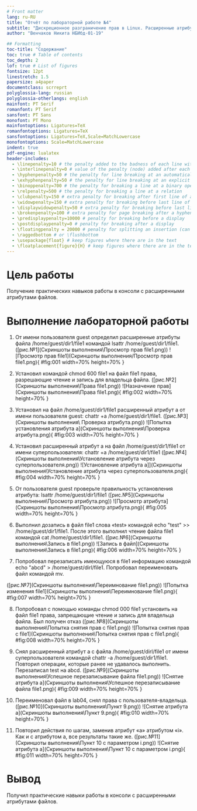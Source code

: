 ```yaml
---
# Front matter
lang: ru-RU
title: "Отчёт по лабораторной работе №4"
subtitle: "Дискреционное разграничение прав в Linux. Расширенные атрибуты"
author: "Венчаков Никита НБИбд-01-19"

## Formatting
toc-title: "Содержание"
toc: true # Table of contents
toc_depth: 2
lof: true # List of figures
fontsize: 12pt
linestretch: 1.5
papersize: a4paper
documentclass: scrreprt
polyglossia-lang: russian
polyglossia-otherlangs: english
mainfont: PT Serif
romanfont: PT Serif
sansfont: PT Sans
monofont: PT Mono
mainfontoptions: Ligatures=TeX
romanfontoptions: Ligatures=TeX
sansfontoptions: Ligatures=TeX,Scale=MatchLowercase
monofontoptions: Scale=MatchLowercase
indent: true
pdf-engine: lualatex
header-includes:
  - \linepenalty=10 # the penalty added to the badness of each line within a paragraph (no associated penalty node) Increasing the value makes tex try to have fewer lines in the paragraph.
  - \interlinepenalty=0 # value of the penalty (node) added after each line of a paragraph.
  - \hyphenpenalty=50 # the penalty for line breaking at an automatically inserted hyphen
  - \exhyphenpenalty=50 # the penalty for line breaking at an explicit hyphen
  - \binoppenalty=700 # the penalty for breaking a line at a binary operator
  - \relpenalty=500 # the penalty for breaking a line at a relation
  - \clubpenalty=150 # extra penalty for breaking after first line of a paragraph
  - \widowpenalty=150 # extra penalty for breaking before last line of a paragraph
  - \displaywidowpenalty=50 # extra penalty for breaking before last line before a display math
  - \brokenpenalty=100 # extra penalty for page breaking after a hyphenated line
  - \predisplaypenalty=10000 # penalty for breaking before a display
  - \postdisplaypenalty=0 # penalty for breaking after a display
  - \floatingpenalty = 20000 # penalty for splitting an insertion (can only be split footnote in standard LaTeX)
  - \raggedbottom # or \flushbottom
  - \usepackage{float} # keep figures where there are in the text
  - \floatplacement{figure}{H} # keep figures where there are in the text
---
```


# Цель работы

Получение практических навыков работы в консоли с расширенными атрибутами файлов.

# Выполнение лабораторной работы

1. От имени пользователя guest определил расширенные атрибуты файла
/home/guest/dir1/file1 командой lsattr /home/guest/dir1/file1. ([рис.№1](Скриншоты выполнения\Просмотр прав file1.png))
![Просмотр прав file1](Скриншоты выполнения/Просмотр прав file1.png){ #fig:001 width=70% height=70% }

2. Установил командой chmod 600 file1 на файл file1 права, разрешающие чтение и запись для владельца файла. ([рис.№2](Скриншоты выполнения\Права file1.png))
![Назначение прав](Скриншоты выполнения\Права file1.png){ #fig:002 width=70% height=70% }

3. Установил на файл /home/guest/dir1/file1 расширенный атрибут a от имени пользователя guest: chattr +a /home/guest/dir1/file1. ([рис.№3](Скриншоты выполнения\ Проверка атрибута.png))
![Попытка установления атрибута а](Скриншоты выполнения\Проверка атрибута.png){ #fig:003 width=70% height=70% }

4. Установил расширенный атрибут a на файл /home/guest/dir1/file1 от имени суперпользователя: chattr +a /home/guest/dir1/file1 ([рис.№4](Скриншоты выполнения\Установление атрибута через суперпользователя.png))
![Установление атрибута а]](Скриншоты выполнения\Установление атрибута через суперпользователя.png){ #fig:004 width=70% height=70% }

5. От пользователя guest проверьте правильность установления атрибута:
lsattr /home/guest/dir1/file1 ([рис.№5](Скриншоты выполнения\Просмотр атрибута.png))
![Просмотр атрибута](Скриншоты выполнения\Просмотр атрибута.png){ #fig:005 width=70% height=70% }

6. Выполнил дозапись в файл file1 слова «test» командой echo "test" >> /home/guest/dir1/file1. После этого выполнил чтение файла file1 командой
cat /home/guest/dir1/file1. ([рис.№6](Скриншоты выполнения\Запись в file1.png))
![Запись в файл](Скриншоты выполнения\Запись в file1.png){ #fig:006 width=70% height=70% }

7. Попробовал перезаписать имеющуюся в file1 информацию командой
echo "abcd" > /home/guest/dirl/file1. Попробовал переименовать файл командой mv.

([рис.№7](Скриншоты выполнения\Переимнование file1.png))
![Попытка изменения file1](Скриншоты выполнения\Переимнование file1.png){ #fig:007 width=70% height=70% }

8. Попробовал с помощью команды chmod 000 file1 установить на файл file1 права, запрещающие чтение и запись для владельца файла. Был получен отказ ([рис.№8](Скриншоты выполнения\Попытка снятия прав с file1.png))
![Попытка снятия прав с file1](Скриншоты выполнения\Попытка снятия прав с file1.png){ #fig:008 width=70% height=70% }


9. Снял расширенный атрибут a с файла /home/guest/dirl/file1 от имени суперпользователя командой chattr -a /home/guest/dir1/file1. Повторил операции, которые ранее не удавалось выполнить. Перезаписал test на abcd. ([рис.№9](Скриншоты выполнения\Успешное перезаписывание файла file1.png))
![Снятие атрибута а](Скриншоты выполнения\Успешное перезаписывание файла file1.png){ #fig:009 width=70% height=70% }

10. Переименовал файл в lab04, снял права с пользователя-владельца. ([рис.№10](Скриншоты выполнения\Пункт 9.png))
![Снятие атрибута а](Скриншоты выполнения\Пункт 9.png){ #fig:010 width=70% height=70% }
11. Повторил действия по шагам, заменив атрибут «a» атрибутом «i». Как и с атрибутом а, все результаты такие же. ([рис.№11](Скриншоты выполнения\Пункт 10 с параметром i.png))
![Снятие атрибута а](Скриншоты выполнения\Пункт 10 с параметром i.png){ #fig:011 width=70% height=70% }
# Вывод
Получил практические навыки работы в консоли с расширенными атрибутами файлов.